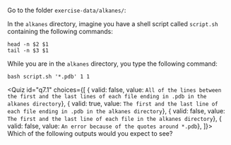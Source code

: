 <script>
import Quiz from "$components/Quiz.svelte";
import Execute from "$components/Execute.svelte";
</script>

Go to the folder `exercise-data/alkanes/`:

<Execute command="cd ~/tutorial/exercise-data/alkanes/" />

In the `alkanes` directory, imagine you have a shell script called `script.sh` containing the following commands:

```
head -n $2 $1
tail -n $3 $1
```

While you are in the `alkanes` directory, you type the following command:

```
bash script.sh '*.pdb' 1 1
```

<Quiz id="q7.1" choices={[
{ valid: false, value: `All of the lines between the first and the last lines of each file ending in .pdb in the alkanes directory`},
{ valid: true, value: `The first and the last line of each file ending in .pdb in the alkanes directory`},
{ valid: false, value: `The first and the last line of each file in the alkanes directory`},
{ valid: false, value: `An error because of the quotes around *.pdb`},
]}>
<span slot="prompt">
Which of the following outputs would you expect to see?
</span>
</Quiz>
